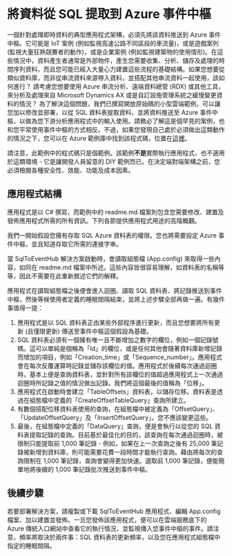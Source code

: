 <properties
   pageTitle="將 SQL 資料提取到 Azure 事件中樞 | Microsoft Azure"
   description="從 SQL 範例匯入之事件中樞的概觀"
   services="event-hubs"
   documentationCenter="na"
   authors="spyrossak"
   manager="timlt"
   editor=""/>

<tags 
   ms.service="event-hubs"
   ms.devlang="na"
   ms.topic="article"
   ms.tgt_pltfrm="na"
   ms.workload="na"
   ms.date="02/26/2016"
   ms.author="spyros;spyrossak" />

# 將資料從 SQL 提取到 Azure 事件中樞

一個針對處理即時資料的典型應用程式架構，必須先將該資料推送到 Azure 事件中樞。它可能是 IoT 案例 (例如監視高速公路不同區段的車流量)，或是遊戲案列 (監視大量狂熱競賽者的動作)，或是企業案例 (例如監視建築物的使用情形)。在這些情況中，資料產生者通常是外部物件，產生您需要收集、分析、儲存及處理的時間序列資料，而且您可能已經入大量心力建置這些流程的基礎結構。如果您想要從類似資料庫，而非從串流資料來源帶入資料，並搭配其他串流資料一起使用，該如何進行？ 請考慮您想要使用 Azure 串流分析、遠端資料總管 (RDX) 或其他工具，來分析及處理來自 Microsoft Dynamics AX 或是自訂設施管理系統之緩慢變更資料的情況？ 為了解決這個問題，我們已撰寫開放原始碼的小型雲端範例，可以讓您加以修改並部署，以從 SQL 資料表提取資料，並將資料推送至 Azure 事件中樞，以做為您下游分析應用程式中的輸入使用。請務必了解這是個罕見的案例，也和您平常使用事件中樞的方式相反。不過，如果您發現自己處於必須做出這類動作的情況之下，您可以在 Azure 範例庫中找到該程式碼，位置在[這裡](https://azure.microsoft.com/documentation/samples/event-hubs-dotnet-import-from-sql/)。

請注意，此範例中的程式碼只是個範例。該範例**不是**實際執行應用程式，也不適用於這類環境 - 它是讓開發人員留意的 DIY 範例而已。在決定端對端架構之前，您必須檢閱各種安全性、效能、功能及成本因素。

## 應用程式結構

應用程式是以 C# 撰寫，而範例中的 readme.md 檔案則包含您需要修改、建置及發佈應用程式所需的所有資訊。下列各節提供應用程式用途的高階概觀。

我們一開始假設您擁有存取 SQL Azure 資料表的權限。您也將需要設定 Azure 事件中樞，並且知道存取它所需的連接字串。

當 SqlToEventHub 解決方案啟動時，會讀取組態檔 (App.config) 來取得一些內容，如同在 readme.md 檔案中所述。這些內容皆很容易理解，如資料表的名稱等等，因此不需要在此重新敘述它們的解釋。

應用程式在讀取組態檔之後便會進入迴圈、讀取 SQL 資料表、將記錄推送到事件中樞，然後等候使用者定義的睡眠間隔結束，並將上述步驟全部再做一遍。有幾件事值得一提：

1. 應用程式是以 SQL 資料表正由某些外部程序進行更新，而且您想要將所有更新 (且僅限更新) 傳送至事件中樞這個假設為基礎。
2. SQL 資料表必須有一個擁有唯一且不斷增加之數字的欄位，例如一個記錄號碼。這可以單純是個稱為「Id」的欄位，或是任何其他會隨著資料庫新增記錄而增加的項目，例如「Creation\_time」或「Sequence\_number」。應用程式會在每次反覆運算時記錄並儲存該欄位的值。應用程式於後續每次通過迴圈時，基本上便是查詢資料表，並針對所有該欄位的值超過應用程式上一次通過迴圈時所記錄之值的情況做出記錄。我們將這個最後的值稱為「位移」。
3. 應用程式在啟動時會建立「TableOffsets」資料表，以儲存位移。資料表是透過在組態檔中定義的「CreateOffsetTableQuery」查詢所建立。 
4. 有數個搭配位移資料表使用的查詢，在組態檔中被定義為「OffsetQuery」、「UpdateOffsetQuery」及「InsertOffsetQuery」。您不應該變更這些。
5. 最後，在組態檔中定義的「DataQuery」查詢，便是會執行以從您的 SQL 資料表提取記錄的查詢。目前基於最佳化的目的，該查詢在每次通過迴圈時，被限制只能提取前 1,000 筆記錄 - 例如，如果在上一次查詢之後有 25,000 筆記錄被新增到資料庫，則可能需要花費一段時間才能執行查詢。藉由將每次的查詢限制在 1,000 筆記錄，查詢會變得更加快速。選取前 1,000 筆記錄，便能簡單地將後續的 1,000 筆記錄批次推送到事件中樞。    

## 後續步驟

若要部署解決方案，請複製或下載 SqlToEventHub 應用程式、編輯 App.config 檔案、加以建置並發佈。一旦您發佈該應用程式，便可以在雲端服務底下的 Azure 傳統入口網站中查看它的執行情況，並監視傳入您事件中樞的事件。請注意，頻率將取決於兩件事：SQL 資料表的更新頻率，以及您在應用程式組態檔中指定的睡眠間隔。

<!---HONumber=AcomDC_0302_2016-------->